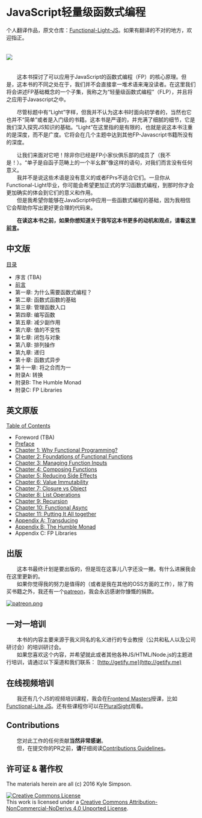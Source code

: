 # JavaScript轻量级函数式编程

个人翻译作品，原文仓库：[Functional-Light-JS](https://github.com/getify/Functional-Light-JS)。如果有翻译的不对的地方，欢迎指正。

<img src="https://cloud.githubusercontent.com/assets/150330/18719908/644f7630-7ff7-11e6-92d9-4abc3cf2b4a9.png" border=0 vspace=20/>

　　这本书探讨了可以应用于JavaScript的函数式编程（FP）的核心原理。但是，这本书的不同之处在于，我们并不会直接拿一堆术语来淹没读者。在这里我们将会讲述FP基础概念的一个子集，我称之为“轻量级函数式编程”（FLP），并且将之应用于Javascript之中。

<p class="note">
　　尽管标题中有“Light”字样，但我并不认为这本书时面向初学者的，当然也它也并不“简单”或者是入门级的书籍。这本书是严谨的，并充满了细腻的细节，它是我们深入探究JS知识的基础。“Light”在这里指的是有限的，也就是说这本书注重的是深度，而不是广度。它将会在几个主题中达到其他FP-Javascript书籍所没有的深度。
<p>

　　让我们来面对它吧！除非你已经是FP小家伙俱乐部的成员了（我不是！）。“单子是自函子范畴上的一个半幺群”像这样的语句，对我们而言没有任何意义。  
　　我并不是说这些术语是没有意义的或者FPrs不适合它们。一旦你从Functional-Light毕业，你可能会希望更加正式的学习函数式编程，到那时你才会更加确实的体会到它们的意义和作用。  
　　但是我希望你能够在JavaScript中应用一些函数式编程的基础，因为我相信它会帮助你写出更好更合理的代码来。

　　**在读这本书之前，如果你想知道关于我写这本书更多的动机和观点，请看这里[前言](preface.md)。**

## 中文版

[目录](toc.md)

* 序言 (TBA)
* [前言](preface.md)
* 第一章: 为什么需要函数式编程？
* 第二章: 函数式函数的基础
* 第三章: 管理函数入口
* 第四章: 编写函数
* 第五章: 减少副作用
* 第六章: 值的不变性
* 第七章: 闭包与对象
* 第八章: 排列操作
* 第九章: 递归
* 第十章: 函数式异步
* 第十一章: 将之合而为一
* 附录A: 转换
* 附录B: The Humble Monad
* 附录C: FP Libraries

## 英文原版

[Table of Contents](https://github.com/getify/Functional-Light-JS/blob/master/toc.md)

* Foreword (TBA)
* [Preface](https://github.com/getify/Functional-Light-JS/blob/master/preface.md)
* [Chapter 1: Why Functional Programming?](https://github.com/getify/Functional-Light-JS/blob/master/ch1.md)
* [Chapter 2: Foundations of Functional Functions](https://github.com/getify/Functional-Light-JS/blob/master/ch2.md)
* [Chapter 3: Managing Function Inputs](https://github.com/getify/Functional-Light-JS/blob/master/ch3.md)
* [Chapter 4: Composing Functions](https://github.com/getify/Functional-Light-JS/blob/master/ch4.md)
* [Chapter 5: Reducing Side Effects](https://github.com/getify/Functional-Light-JS/blob/master/ch5.md)
* [Chapter 6: Value Immutability](https://github.com/getify/Functional-Light-JS/blob/master/ch6.md)
* [Chapter 7: Closure vs Object](https://github.com/getify/Functional-Light-JS/blob/master/ch7.md)
* [Chapter 8: List Operations](https://github.com/getify/Functional-Light-JS/blob/master/ch8.md)
* [Chapter 9: Recursion](https://github.com/getify/Functional-Light-JS/blob/master/ch9.md)
* [Chapter 10: Functional Async](https://github.com/getify/Functional-Light-JS/blob/master/ch10.md)
* [Chapter 11: Putting It All together](https://github.com/getify/Functional-Light-JS/blob/master/ch11.md)
* [Appendix A: Transducing](https://github.com/getify/Functional-Light-JS/blob/master/apA.md)
* [Appendix B: The Humble Monad](https://github.com/getify/Functional-Light-JS/blob/master/apB.md)
* Appendix C: FP Libraries

## 出版

　　这本书最终计划是要出版的，但是现在这事儿八字还没一撇。有什么进展我会在这里更新的。  
　　如果你觉得我的努力是值得的（或者是我在其他的OSS方面的工作），除了购买书籍之外，我还有一个[patreon](https://www.patreon.com/getify)，我会永远感谢你慷慨的捐款。

<a href="https://www.patreon.com/getify">[![patreon.png](https://s11.postimg.org/axpzguh77/patreon.png)](https://www.patreon.com/getify)</a>

## 一对一培训
　　本书的内容主要来源于我义同名的名义进行的专业教授（公共和私人以及公司研讨会）的培训研讨会。  
　　如果您喜欢这个内容，并希望就此或者其他各种JS/HTML/Node.js的主题进行培训，请通过以下渠道和我们联系：
[http://getify.me](http://getify.me)

## 在线视频培训
　　我还有几个JS的视频培训课程，我会在[Frontend Masters](https://FrontendMasters.com)授课，比如[Functional-Lite JS](https://frontendmasters.com/courses/functional-js-lite/)。还有些课程你可以在[PluralSight](https://www.pluralsight.com/search?q=kyle%20simpson&categories=all)观看。

## Contributions
　　您对此工作的任何贡献**当然非常感谢**。  
　　但，在提交你的PR之前，**请**仔细阅读[Contributions Guidelines](https://github.com/getify/Functional-Light-JS/blob/master/CONTRIBUTING.md)。

## 许可证 & 著作权
The materials herein are all (c) 2016 Kyle Simpson.

<a rel="license" href="http://creativecommons.org/licenses/by-nc-nd/4.0/"><img alt="Creative Commons License" style="border-width:0" src="https://i.creativecommons.org/l/by-nc-nd/4.0/88x31.png" /></a><br />This work is licensed under a <a rel="license" href="http://creativecommons.org/licenses/by-nc-nd/4.0/">Creative Commons Attribution-NonCommercial-NoDerivs 4.0 Unported License</a>.